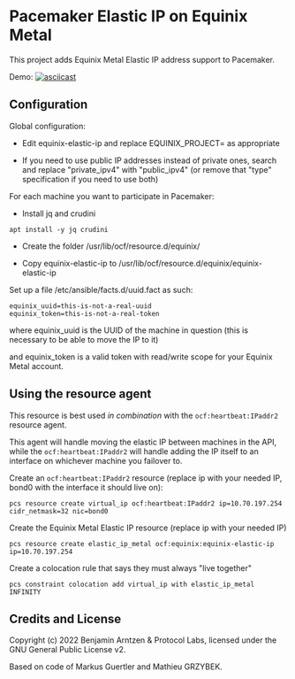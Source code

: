 # Pacemaker Elastic IP on Equinix Metal
This project adds Equinix Metal Elastic IP address support to Pacemaker.

Demo:
[![asciicast](https://asciinema.org/a/X5bkycTrWOCod7bljEaRsN5Qv.svg)](https://asciinema.org/a/X5bkycTrWOCod7bljEaRsN5Qv)

## Configuration
Global configuration:

* Edit equinix-elastic-ip and replace EQUINIX_PROJECT= as appropriate

* If you need to use public IP addresses instead of private ones, search and replace "private_ipv4" with "public_ipv4" (or remove that "type" specification if you need to use both)

For each machine you want to participate in Pacemaker:

* Install jq and crudini

`apt install -y jq crudini`

* Create the folder /usr/lib/ocf/resource.d/equinix/

* Copy equinix-elastic-ip to /usr/lib/ocf/resource.d/equinix/equinix-elastic-ip 

Set up a file /etc/ansible/facts.d/uuid.fact as such:

```
equinix_uuid=this-is-not-a-real-uuid
equinix_token=this-is-not-a-real-token
```

where equinix_uuid is the UUID of the machine in question (this is necessary to be able to move the IP to it)

and equinix_token is a valid token with read/write scope for your Equinix Metal account.

## Using the resource agent

This resource is best used *in combination* with the `ocf:heartbeat:IPaddr2` resource agent. 

This agent will handle moving the elastic IP between machines in the API, while the `ocf:heartbeat:IPaddr2` 
will handle adding the IP itself to an interface on whichever machine you failover to.

Create an `ocf:heartbeat:IPaddr2` resource (replace ip with your needed IP, bond0 with the interface it should live on):

`pcs resource create virtual_ip ocf:heartbeat:IPaddr2 ip=10.70.197.254 cidr_netmask=32 nic=bond0`

Create the Equinix Metal Elastic IP resource (replace ip with your needed IP)

`pcs resource create elastic_ip_metal ocf:equinix:equinix-elastic-ip ip=10.70.197.254`

Create a colocation rule that says they must always "live together"

`pcs constraint colocation add virtual_ip with elastic_ip_metal INFINITY`

## Credits and License

Copyright (c) 2022 Benjamin Arntzen & Protocol Labs, licensed under the GNU General Public License v2.

Based on code of Markus Guertler and Mathieu GRZYBEK.
